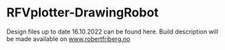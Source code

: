 # RFVplotter-DrawingRobot
Design files up to date 16.10.2022 can be found here.
Build description will be made available on www.robertfriberg.no